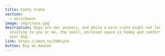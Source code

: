 ```yaml
---
title: Comfy Crate
section:
  - enrichment
image: img/crate.jpg
description: Dogs are den animals, and while a wire crate might not look very
  inviting to you or me, the small, enclosed space is homey and comforting to
  your dog.
link: https://amzn.to/34NcyUa
button: Buy on Amazon
---
```

